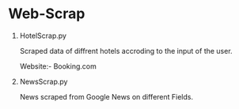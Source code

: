 # Web-Scrap

1. HotelScrap.py 

   Scraped data of diffrent hotels accroding to the input of the user.

   Website:- Booking.com

2. NewsScrap.py 

   News scraped from Google News on different Fields.
